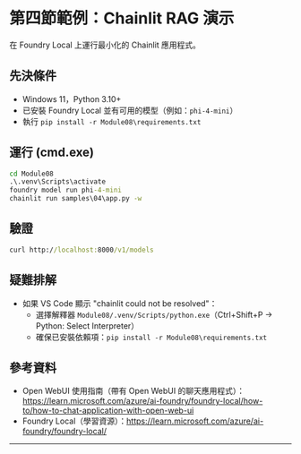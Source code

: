 <!--
CO_OP_TRANSLATOR_METADATA:
{
  "original_hash": "f9e55b8feba71ce09355b66e3a25b6ff",
  "translation_date": "2025-09-22T11:49:13+00:00",
  "source_file": "Module08/samples/04/README.md",
  "language_code": "tw"
}
-->
# 第四節範例：Chainlit RAG 演示

在 Foundry Local 上運行最小化的 Chainlit 應用程式。

## 先決條件
- Windows 11，Python 3.10+
- 已安裝 Foundry Local 並有可用的模型（例如：`phi-4-mini`）
- 執行 `pip install -r Module08\requirements.txt`

## 運行 (cmd.exe)
```cmd
cd Module08
.\.venv\Scripts\activate
foundry model run phi-4-mini
chainlit run samples\04\app.py -w
```

## 驗證
```cmd
curl http://localhost:8000/v1/models
```

## 疑難排解
- 如果 VS Code 顯示 "chainlit could not be resolved"：
	- 選擇解釋器 `Module08/.venv/Scripts/python.exe`（Ctrl+Shift+P → Python: Select Interpreter）
	- 確保已安裝依賴項：`pip install -r Module08\requirements.txt`

## 參考資料
- Open WebUI 使用指南（帶有 Open WebUI 的聊天應用程式）：https://learn.microsoft.com/azure/ai-foundry/foundry-local/how-to/how-to-chat-application-with-open-web-ui
- Foundry Local（學習資源）：https://learn.microsoft.com/azure/ai-foundry/foundry-local/

---

